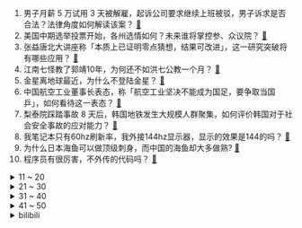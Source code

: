 1. 男子月薪 5 万试用 3 天被解雇，起诉公司要求继续上班被驳，男子诉求是否合法？法律角度如何解读该案？ [:link:](https://www.zhihu.com/question/565411555)
2. 美国中期选举投票开始，各州选情如何？未来谁将掌控参、众议院？ [:link:](https://www.zhihu.com/question/565422404)
3. 张益唐北大讲座称「本质上已证明零点猜想，结果可改进」，这一研究突破将有哪些应用？ [:link:](https://www.zhihu.com/question/565358170)
4. 江南七怪教了郭靖10年，为何还不如洪七公教一个月？ [:link:](https://www.zhihu.com/question/538182545)
5. 金星离地球最近，为什么不登陆金星？ [:link:](https://www.zhihu.com/question/563693752)
6. 中国航空工业董事长表态，称「航空工业坚决不能成为国足，要争取当国乒」，如何看待这一表态？ [:link:](https://www.zhihu.com/question/565229141)
7. 梨泰院踩踏事故 8 天后，韩国地铁发生大规模人群聚集，如何评价韩国对于社会安全事故的应对能力？ [:link:](https://www.zhihu.com/question/565414222)
8. 我笔记本只有60hz刷新率，我外接144hz显示器，显示的效果是144的吗？ [:link:](https://www.zhihu.com/question/519710730)
9. 为什么日本海鱼可以做顶级刺身，而中国的海鱼却大多做熟? [:link:](https://www.zhihu.com/question/548875804)
10. 程序员有很厉害，不外传的代码吗？ [:link:](https://www.zhihu.com/question/511262443)
<details>
<summary>11 ~ 20</summary>

11. 和亲是屈辱的象征，怎么到了唐朝就变成“文化交流”？ [:link:](https://www.zhihu.com/question/423544634)
12. 如何看待泽连斯基改口称「若遵循乌克兰的条件，可与俄罗斯和谈」？这意味着什么？ [:link:](https://www.zhihu.com/question/565544056)
13. 37 岁女子流产停胎 26 次后终圆母亲梦，多次流产会对身体产生哪些危害？如何看待她坚持求子的选择？ [:link:](https://www.zhihu.com/question/565352366)
14. 2022 胡润百富榜比去年减少 160 人，农夫山泉创始人钟睒睒再成中国首富，哪些信息值得关注？ [:link:](https://www.zhihu.com/question/565366893)
15. 2022 美国中期选举选什么？我们应该关心哪些变化？ [:link:](https://www.zhihu.com/question/565409743)
16. 没考上一流大学，去蹭清华专业课，四年后和本科生相比，会不会只是文凭的差别？ [:link:](https://www.zhihu.com/question/37961343)
17. 男童见警察就跑被民警追赶 1 公里，家长拿警察吓唬孩子会带来怎样的心理影响？「恐吓式育儿」有哪些危害？ [:link:](https://www.zhihu.com/question/565391461)
18. 如何看待经典国产单机游戏《赵云传重制版》公布，计划2023年4月上线Steam平台？ [:link:](https://www.zhihu.com/question/564615106)
19. 英语如果漏掉某个the，英国人可以听懂吗? [:link:](https://www.zhihu.com/question/558208318)
20. 本科跟的老师很厉害也很温柔，有留我读研的意思，但是学长劝退，要留吗？ [:link:](https://www.zhihu.com/question/556136790)
</details>
<details>
<summary>21 ~ 30</summary>

21. 公理和定理的区别是什么？ [:link:](https://www.zhihu.com/question/27563744)
22. 南京大学对政府管理学院周某相关问题的举报成立专班调查核实，哪些信息值得关注？ [:link:](https://www.zhihu.com/question/565380050)
23. 4 岁孩子问我「我把零食分给其他小朋友，我吃的就少了，为什么要分享？」，我该怎样给孩子解释？ [:link:](https://www.zhihu.com/question/551997176)
24. 自律决定人生的高度，如何培养自律? [:link:](https://www.zhihu.com/question/564267387)
25. 手机厂商集体大降价，上半年折叠屏手机出货量暴增近 70%，为何折叠屏手机会逆势增长？ [:link:](https://www.zhihu.com/question/565341169)
26. 你是明白了哪几个基本原理之后而厨艺大增的？ [:link:](https://www.zhihu.com/question/21696230)
27. 比亚迪正式公布旗下高端汽车品牌，定名「仰望」，价格区间预计在 80 至 150 万元，其竞争力如何？ [:link:](https://www.zhihu.com/question/565431110)
28. 假如安陵容长得和纯元一模一样，其他条件不变，故事会如何发展？ [:link:](https://www.zhihu.com/question/491462920)
29. 一个人强大到什么程度，才可以不在乎别人? [:link:](https://www.zhihu.com/question/513696236)
30. 为了变漂亮，你坚持了哪些好习惯？ [:link:](https://www.zhihu.com/question/268216399)
</details>
<details>
<summary>31 ~ 40</summary>

31. 你干过最牛的一件事是什么？ [:link:](https://www.zhihu.com/question/19861477)
32. 申论怎样做到 80 分以上? [:link:](https://www.zhihu.com/question/319949752)
33. 结婚的意义到底是什么? [:link:](https://www.zhihu.com/question/306246343)
34. 微蒸烤一体机哪个牌子的好？ [:link:](https://www.zhihu.com/question/503766740)
35. 乌鲁木齐辟谣「网传会展中心方舱有卖淫嫖娼」，有哪些信息值得关注？造谣者将承担哪些法律责任？ [:link:](https://www.zhihu.com/question/565369040)
36. 殉葬的陪葬人在墓里面能活多久？ [:link:](https://www.zhihu.com/question/356998646)
37. 大学生最好的状态是什么？ [:link:](https://www.zhihu.com/question/333711492)
38. 人可以后知后觉到什么程度？ [:link:](https://www.zhihu.com/question/36760554)
39. 哪个瞬间你觉得自己真机智？ [:link:](https://www.zhihu.com/question/62757623)
40. 有哪些适合在大学宿舍使用的吹风机？ [:link:](https://www.zhihu.com/question/341939348)
</details>
<details>
<summary>41 ~ 50</summary>

41. 你是怎么做到每天坚持跑步和运动的？ [:link:](https://www.zhihu.com/question/407158360)
42. 《教父》究竟教会了我们什么？ [:link:](https://www.zhihu.com/question/354147347)
43. 为什么大多数人都这么认为阳澄湖大闸蟹是国内最好的？它到底好在哪儿？ [:link:](https://www.zhihu.com/question/303964961)
44. 工作能力强的人，一般都有哪些特点？ [:link:](https://www.zhihu.com/question/511023879)
45. 你用过最哇塞的身体乳是什么？ [:link:](https://www.zhihu.com/question/564652015)
46. 三十岁还一事无成，真的很失败吗？ [:link:](https://www.zhihu.com/question/565340744)
47. 如何评价彭冠英和蔡文静主演的爱情悬疑剧《不期而至》？ [:link:](https://www.zhihu.com/question/564231521)
48. 双十一，有哪些适合送给男朋友的礼物推荐？ [:link:](https://www.zhihu.com/question/562273800)
49. 跑步戴的运动手表买什么牌子的好？ [:link:](https://www.zhihu.com/question/559577271)
50. 对孩子最大的爱是什么？ [:link:](https://www.zhihu.com/question/564437008)
</details><details>
<summary>bilibili</summary>

1. 折叠屏iPhone全球首发！「科技美学」出品 iPhoneV 经费爆炸/怒肝300天 [:link:](//www.bilibili.com/video/BV1MG4y1f7iF)
2. 当代大学生在养一种很新的东西 [:link:](//www.bilibili.com/video/BV17D4y1t7eK)
3. 不好意思，打扰到你们了 [:link:](//www.bilibili.com/video/BV13d4y1w7uL)
4. 眼“色”游戏 （9） [:link:](//www.bilibili.com/video/BV1b14y1p7ju)
5. 探秘美国拳头公司，总部食堂！！S12比赛从这里发起？ [:link:](//www.bilibili.com/video/BV1se4y117Rd)
6. 这些生活小常识人人都应了解～ [:link:](//www.bilibili.com/video/BV15d4y1r7MT)
7. 氪金游戏策划的人生体验 [:link:](//www.bilibili.com/video/BV1dG411c7Ua)
8. 【高燃】究竟什么样的结局，才配得上这一路的颠沛流离 [:link:](//www.bilibili.com/video/BV1ue411F7nu)
9. 今晚上这座城市又多了一个伤心的人 [:link:](//www.bilibili.com/video/BV17K411m7bs)
10. 大石桥联盟回来了《黑桃A》 [:link:](//www.bilibili.com/video/BV1v8411h7ur)
<details>
<summary>11 ~ 20</summary>

11. “你们不要再这样吃面了，这样只会饿死我！”【5】 [:link:](//www.bilibili.com/video/BV1jd4y1r76f)
12. 我也不想上学，但我的老师是初音未来哎 [:link:](//www.bilibili.com/video/BV1pK411m7yN)
13. 美越要学习几种语言？被法语支配的恐惧 [:link:](//www.bilibili.com/video/BV1vv4y1U7Zf)
14. 【S12全球总决赛】总决赛 11月6日 T1 vs DRX [:link:](//www.bilibili.com/video/BV12P411w7V4)
15. “后来才发现，猴哥的悟性可不是一般的高啊！” [:link:](//www.bilibili.com/video/BV1Z14y1V7YB)
16. 古国守卫者——《原神》遗迹系列怪物创作的幕后 [:link:](//www.bilibili.com/video/BV14P4y1U7DY)
17. 【罗翔】“网课爆破”仅是无聊恶搞？细聊网络爆破中的法律问题 [:link:](//www.bilibili.com/video/BV14d4y1r7Fg)
18. 妈妈陪我去相亲后，她终于能理解我了…… [:link:](//www.bilibili.com/video/BV1RR4y1f79M)
19. 这XX也行啊！锐评辉夜大小姐完结骚操作！UP主看完高呼烂活！ [:link:](//www.bilibili.com/video/BV1GD4y1t7Sk)
20. 每天一遍摆烂再见❌4个方法快速进入学习状态 [:link:](//www.bilibili.com/video/BV17G4y187oM)
</details>
<details>
<summary>21 ~ 30</summary>

21. 假如室友关系像情侣.... [:link:](//www.bilibili.com/video/BV1Te4y117yc)
22. 等等..！打劫好像不是用这个的吧！？.. [:link:](//www.bilibili.com/video/BV14e411F7hy)
23. 【原神】草系玩法核心辅助，强度爆炸！0命纳西妲测评+教学攻略丨纳西妲使用体验报告 [:link:](//www.bilibili.com/video/BV1Pe4y1x7Du)
24. 雅俗共赏 [:link:](//www.bilibili.com/video/BV1zg411B7c5)
25. 我收服了MC里所有的生物！！ [:link:](//www.bilibili.com/video/BV1KP4y127Dd)
26. 史上最臭米粉...真香！ [:link:](//www.bilibili.com/video/BV1qG4y1t7bR)
27. 秋天情侣氛围感自拍技巧 [:link:](//www.bilibili.com/video/BV1cP411A7ET)
28. 净化宿舍环境，从我做起 [:link:](//www.bilibili.com/video/BV1XR4y1f77C)
29. 背叛肉体的下场！这个游戏隐藏着令人窒息的「真相」 [:link:](//www.bilibili.com/video/BV1eg411B7rA)
30. 来东北黑龙江吃什么不踩坑！ [:link:](//www.bilibili.com/video/BV1ut4y1K7m1)
</details>
<details>
<summary>31 ~ 40</summary>

31. 全程感受山东北部的普通农村婚礼 [:link:](//www.bilibili.com/video/BV1XG411c7Ux)
32. dva换肤，但是真人版 [:link:](//www.bilibili.com/video/BV1hW4y177RD)
33. 干了一碗恒河水和干了一碗黄河长江水有啥区别？ [:link:](//www.bilibili.com/video/BV1vt4y1K793)
34. 在一起第九年，他向我求婚啦！ [:link:](//www.bilibili.com/video/BV1V84y1v74p)
35. 【纯黑】《战神：诸神黄昏》战神难度无伤攻略解说 第一期 [:link:](//www.bilibili.com/video/BV1Qv4y1U7zC)
36. 蓝 色 女夭 女臣 [:link:](//www.bilibili.com/video/BV1sG4y187EZ)
37. 看几遍都觉得好笑哈哈哈 [:link:](//www.bilibili.com/video/BV1YV4y137Dz)
38. 当老姑婆上司误会了你喜欢她！ [:link:](//www.bilibili.com/video/BV1rV4y137bo)
39. 【STN快报6.5季12】我帮阿根廷发展经济，竟被遣返回国 [:link:](//www.bilibili.com/video/BV1Hg411B7t5)
40. 对着教令院就是一顿老拳👊 [:link:](//www.bilibili.com/video/BV12g411B7uj)
</details>
<details>
<summary>41 ~ 50</summary>

41. 老爸老弟这认真的态度，我是真心佩服。 [:link:](//www.bilibili.com/video/BV1Y14y1V7Zg)
42. 两亿老年人，困在厕所里 [:link:](//www.bilibili.com/video/BV1VD4y1t7Qu)
43. 一边搞开发，一边怼策划！原神这元素反应系统太逆天了！ [:link:](//www.bilibili.com/video/BV1pe411F7od)
44. 叫了几个造型师来改造自己，结果成了氛围感帅哥，这算成功吗？？？ [:link:](//www.bilibili.com/video/BV1xV4y137Av)
45. 流水冲击50亿！小草神凭什么感动世界，创造奇迹？（原神文化考据25） [:link:](//www.bilibili.com/video/BV1J8411h7ui)
46. 它，九成九高中生的，心魔 [:link:](//www.bilibili.com/video/BV1ae411F7vo)
47. 一个人的人品和他的才华是没有任何关系的 [:link:](//www.bilibili.com/video/BV1h8411h7m7)
48. 把相机绑在老鹰身上，沉浸式飞翔…太震撼了！ [:link:](//www.bilibili.com/video/BV1DG411c7c2)
49. 鸡你太美生命力为何如此长久？硬核分析鸡你太美的爆火之路【ikun理论强化课】 [:link:](//www.bilibili.com/video/BV1d8411h76u)
50. 战辉榴莲姐 [:link:](//www.bilibili.com/video/BV1bd4y1w7BN)
</details>
<details>
<summary>51 ~ 60</summary>

51. 深秋骑行川西，在塔公草原露营看日照金山，四海为家的生活你会向往吗 [:link:](//www.bilibili.com/video/BV1uD4y1t76o)
52. 张镇辉台球正经教学【6个不太建议使用的技巧】16.0版本 [:link:](//www.bilibili.com/video/BV1Eg411B7Hj)
53. 【散兵】不会炒？烹饪秘诀诚心奉上！教你做出好吃的散兵！！！【原神】 [:link:](//www.bilibili.com/video/BV1wD4y1t7TN)
54. 还记得这位黑销冠吗？来看看她给这三位新娘的婚纱服务，你们喜欢哪位新娘的梦中情纱？ [:link:](//www.bilibili.com/video/BV1cP4y127C7)
55. 街头吃完这个烤玉米，又要出个远门了。 [:link:](//www.bilibili.com/video/BV1584y1q7Q1)
56. 你生而有翼，为何甘愿匍匐前行， 形如蝼蚁 [:link:](//www.bilibili.com/video/BV1384y1v7td)
57. 这份《提瓦特砍树指南》请收好！ [:link:](//www.bilibili.com/video/BV1Te4y1x7pM)
58. 这一针，扎出了我童年的回忆 [:link:](//www.bilibili.com/video/BV1nD4y1t7Up)
59. 那天我才明白，原来手工，远远落后于时代 [:link:](//www.bilibili.com/video/BV15G4y1t7Bh)
60. 这酸奶盖子上的英文很妙，中文翻译更妙！ [:link:](//www.bilibili.com/video/BV1Lt4y1K7JU)
</details>
<details>
<summary>61 ~ 70</summary>

61. 【原神】纳西妲读心五星角色：哟？整挺花 [:link:](//www.bilibili.com/video/BV1N84y1v7QF)
62. [静改动] RC遥控潜艇制作历程 [:link:](//www.bilibili.com/video/BV1M84y1v71R)
63. 《佛系猫猫队》 [:link:](//www.bilibili.com/video/BV1cG411w7Cg)
64. 磨损两年半的门没人修修吗？ [:link:](//www.bilibili.com/video/BV1WD4y1t7mV)
65. 当的是班长吗？不！是人情世故 [:link:](//www.bilibili.com/video/BV1ve411F797)
66. 残疾兄弟用棕榈叶手编动物世界 [:link:](//www.bilibili.com/video/BV1W8411h7hL)
67. “风已经有冬天的味道了，那就好好和秋天告个别吧” [:link:](//www.bilibili.com/video/BV1e14y1V7NX)
68. 【原神】看好了，这才是渡海的正确方式！ [:link:](//www.bilibili.com/video/BV1Ge4y1x77Z)
69. cod19的画质有多惊艳？一块塑料都能熠熠生辉... [:link:](//www.bilibili.com/video/BV1nt4y1K7zB)
70. 【SAO】今日正式公测开始 - SAO Utils 2 使用简介 [:link:](//www.bilibili.com/video/BV1iv4y1U7xA)
</details>
<details>
<summary>71 ~ 80</summary>

71. 爬墙植物爬满一墙，为什么要花钱把它们清理掉呢？ [:link:](//www.bilibili.com/video/BV1Ye411F7KS)
72. 泰国路边摊-冰冰姐椰子 [:link:](//www.bilibili.com/video/BV1xe411F74M)
73. 冷空气来了，帅师傅又做起了他的羊肉！ [:link:](//www.bilibili.com/video/BV1LP4y127Mr)
74. 茫茫宇宙为何遇不到外星文明，人类只是囚笼角落滋生的苔藓和蟑螂？！！《隐形时代》上 [:link:](//www.bilibili.com/video/BV1iD4y147A1)
75. 还真成了！原神哥BeryL要求艾希冠军皮肤做成爱莉希雅，皮肤设计师：行 [:link:](//www.bilibili.com/video/BV1nW4y147mC)
76. 【原神·尘歌壶】免费复制|幻想妖精的宫殿-一千零一夜 [:link:](//www.bilibili.com/video/BV1n84y1q774)
77. 电梯卡：现在想起我来了？ [:link:](//www.bilibili.com/video/BV1sg41167a3)
78. 小草神，最快的渡海真君！【原神】 [:link:](//www.bilibili.com/video/BV1Te4y117tm)
79. 猫德学院丢的面子，又给找回来了 [:link:](//www.bilibili.com/video/BV1uD4y1t72a)
80. 官宣! 王源工作室在B站正式营业啦 [:link:](//www.bilibili.com/video/BV1JP4y1U78T)
</details>
<details>
<summary>81 ~ 90</summary>

81. 【原神】宵宫JK皮肤！你的烟花少女——「夏日花火·新」 [:link:](//www.bilibili.com/video/BV1We4y1179f)
82. 【原神】和 纳 西 妲 的 一 天！ [:link:](//www.bilibili.com/video/BV1QG411c71M)
83. “白素贞，一个千年蛇妖，见她第一面我就知道。” [:link:](//www.bilibili.com/video/BV19W4y1x71S)
84. MAYDAY  Coldrain【加賀美ハヤト × Ike Eveland Cover】 [:link:](//www.bilibili.com/video/BV1B8411h7ec)
85. 鹅了个鹅 [:link:](//www.bilibili.com/video/BV1SW4y1x76F)
86. 【404】广东城市探险(10)：潜入汕头废弃军舰，037型猎潜艇与062型护卫艇 [:link:](//www.bilibili.com/video/BV1He411F7zT)
87. 自制戒网瘾电脑 [:link:](//www.bilibili.com/video/BV1v24y1f7SK)
88. 孙小姐过生日 [:link:](//www.bilibili.com/video/BV1WV4y137M2)
89. 【原神】看好了，小草神的全新玩法！ [:link:](//www.bilibili.com/video/BV1tt4y1K7d8)
90. 80后已婚无娃丨这是你想要的婚后生活吗 [:link:](//www.bilibili.com/video/BV1td4y1r7ns)
</details>
<details>
<summary>91 ~ 100</summary>

91. 美妙的光线啊！ [:link:](//www.bilibili.com/video/BV1NK411m7dr)
92. 13岁女画家，如何颠覆生物学对变态的认知？【透明的她 01】 [:link:](//www.bilibili.com/video/BV1pG4y187fD)
93. 放射线辐射，会让摄像头变模糊吗？ [:link:](//www.bilibili.com/video/BV1984y1e7Zj)
94. 【水果猎人】香蕉的“科技与狠活”？辟谣！ [:link:](//www.bilibili.com/video/BV13d4y1w7mM)
95. 嗨，有句话想说给你听 [:link:](//www.bilibili.com/video/BV1Wt4y1K7db)
96. 《 大 聪 明 》 [:link:](//www.bilibili.com/video/BV1Y24y1f7W8)
97. 2022秋冬农具国际展宜宾分展 [:link:](//www.bilibili.com/video/BV1kD4y1471B)
98. 耽误你们七秒  就七秒 [:link:](//www.bilibili.com/video/BV1e8411Y7nP)
99. 男大学生唱第一句我就跪下了 [:link:](//www.bilibili.com/video/BV1UG4y1b7dM)
100. 盘点那些满级动画！啪啪打脸，自信的GGBond！满级动画！ [:link:](//www.bilibili.com/video/BV15e4y117xq)
</details></details>